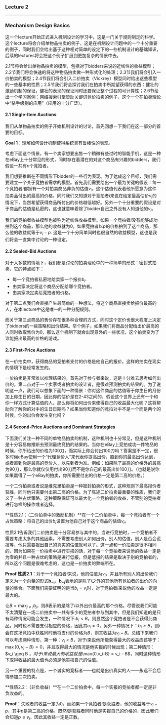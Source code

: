 ### Lecture 2

----

### Mechanism Design Basics

这一个lecture开始正式进入机制设计的学习中，这是一门关于规则制定的科学。这个lecture将会介绍单物品拍卖的例子，这是在机制设计问题中的一个十分重要的例子，同时我们会给出基于这种相对简单的设定下的一些机制设计的基础知识，后续的lectures将会把这个例子扩展到更加复杂的情景中去。

2.1节将会给出单物品拍卖的模型，包括对于bidders来说的近线性的收益模型；2.2节我们将会快速的将这种物品拍卖做一种形式化的处理；2.3节我们将会引入一价拍卖的模型；2.4节我们将会引入二价拍卖（Vickrey）模型同时给出这些模型的一些基本的性质；2.5节我们将会探讨我们在拍卖中所期望获得的东西：健壮的激励机制的保证，健壮的表现的保证同时还要保证整个过程的可计算性；2.6节给出一个学习案例：网络搜索引擎赞助关键词竞价拍卖的例子，这个一个在拍卖理论中“杀手级别的应用”（应用的十分广泛）。

#### 2.1 Single-Item Auctions

我们从单物品拍卖的例子开始机制设计的讨论，首先回想一下我们在这一部分的首要的目标。

**Goal 1**：理解如何设计机制使得系统具有鲁棒性的表现。

考虑下面这个情景，有一个卖家想要出售一个稍微有些过时的智能手机，这是一种在eBay上十分常见的形式，同时存在着潜在的对这个商品有兴趣的bidders，我们假设一共有$n$个竞拍者。

我们想要推断在不同情形下bidder的一些行为表现。为了达成这个目标，我们需要建立一个关于竞拍者需求的模型。首先我们需要给出一个最为关键的假设：每一个竞拍者$i$都拥有一个对拍卖商品非负的估值$v_i$，这个估值代表着他所愿意为这件拍卖品付出的最高的价格。同时我们又知道对于竞拍者$i$来说在给定最高估价$v_i$的情况下，当然希望获得商品所付出的价格越低越好。另外一个十分重要的假设是对于商品的估值是私密的，这也就意味着除了bidder自己之外没有人知道他的$v_i$。

我们的竞拍者收益模型也被称为近线性收益模型。如果一个竞拍者$i$没有能够成功拍到这个商品，那么他的收益就为0，如果竞拍者以$p$的价格拍到了这个商品，那么他的收益就等于$v_i - p$. 这是一个十分简单同时也很自然的收益模型，这也是我们将会一直集中讨论的一种设定。

#### 2.2 Sealed-Bid Auctions

对于大多数的情境下，我们都是讨论的拍卖理论中的一种简单的形式：密封式拍卖，它的特点如下：

- 每一个竞拍者私密地给卖家一个报价$b_i$.
- 由卖家决定将这个商品分配给哪个竞拍者。
- 由卖家决定卖给竞拍者的价格。

对于第二点我们会直接产生最简单的一种想法，将这个商品直接卖给报价最高的人，在本lecture中这是唯一的一种分配规则。

而关于第三点商品的售价存在很多种合理的方式，同时这个定价也很大程度上决定了bidders的一些策略和出价结果。举个例子，如果我们将商品分配给出价最高的人同时收取售价为0，那么这个机制下就会出现意外的一些状况，这个拍卖变为了谁能报出最高的价格的游戏。

#### 2.3 First-Price Auctions

在一价拍卖中，获得商品的竞拍者支付的价格是他自己的报价。这样的拍卖在现实的情境下是经常发生的。

一价拍卖是非常难以推理结果的。首先对于参与者来说，这是十分难去思考如何出价的。第二点对于一个卖家或者拍卖的设计者，是很难预测拍卖的结果的。为了说明这一点，我们可以想象下面的一种情景：你对这件商品的估值等于你生日的月份加上你生日的日期，因此你的估价是在2-43之间的，假设这个世界上还有一个和你一样方式计算估值的人，那么你将如何出价来使得自己的收益最大化呢？这将帮助你了解你的对手的生日日期吗？如果当你知道你的竞拍对手不是一个而是两个的时候，你的出价会发生变化吗？

#### 2.4 Second-Price Auctions and Dominant Strategies

下面我们关注一种不同的单物品拍卖的机制，这种机制也十分常见，但是这种机制是十分容易做推断去预测最终竞拍的结果的。当你在eBay上竞拍成功一件物品的时候，你所给出的价格为100刀，而实际上你会付出100刀吗？答案是不一定，很多时候eBay使用一个“代理竞价人”来代表你提高出价，直到你的最高出价达到，或者直到你是最高的竞价人，以先到者为准。例如：如果除了最高的价格外的最高为90刀，那么你就仅仅用付出90刀而不是你自己的最高出价100刀。（也就是说你如果赢得了一个eBay的拍卖，你所需要付出的价格一定是第二高的价格。）

一个二价拍卖或者说是维克里拍卖是一种密封拍卖的形式，这种规则下最高报价者获胜，同时他只需要付出第二高的价格。为了陈述二价拍卖最重要的性质，我们定义了一种占优策略，这种策略保证可以最大化一个竞拍者的收益，不管别的竞拍者进行怎样的操作或者选择。

**性质2.1：（二价拍卖中的激励机制）**在一个二价拍卖中，每一个竞拍者有一个占优策略：将自己的出价$b_i$设置为他自己对于这个商品的估值$v_i$。

性质2.1告诉我们二价拍卖是十分容易参与其中的，当进行竞拍时，一个竞拍者不需要考虑太多的其他因素，不需要考虑别人如何出价，别人的估值，别人是否会谎报等，他只需要报出自己的真实的估值就可以了。这一点和一价拍卖是很不相同的，因为如果在一价拍卖中进行实报的话，对于每一个竞拍者来说他的收益一定是为零的并且一种占优的策略是进行低报，但是低报的结果是取决于别的竞拍者的，所以这个问题是很难考虑的，这也是一价拍卖的弊端所在。

**Proof 性质2.1**：对于一个竞拍者$i$来说，他的估值为$v_i$，并且所有别人的出价我们定义为一个向量的形式$\mathbf{b_{-i}}$，$\mathbf{b_{-i}}$表示的是除了$i$之外的其他所有竞拍者的出价的向量的集合。下面我们需要证明的是当$b_i = v_i$时，对于竞拍者$i$来说他的收益一定是最大的。

让$B =\max_{j\neq i}b_j$，则$B$表示的是除了$i$以外出价最高的那个价格。尽管说我们可能不太清楚在一场二价拍卖中一共有多少的竞拍者参与到其中，但是我们知道的是只有两种情况可能会发生，一种情况下:$b_i < B$，则显然这个竞拍者是不会获得此商品，同时也不需要支付相应的价格，因此其$u_i = 0$，另外一种情况下：$b_i \geq B$，则$i$会在这场竞拍中获胜同时他将支付的价格为$B$，则其收益为$v_i - B$。总结下来我们可以考虑两种情形，第一种：$v_i < B$，对于$i$来说他所能获得最大的收益应该等于：$\max\{0,v_i-B\} = 0$，并且取得最大的情况是他实报的时候出现；第二种情形：$v_i \geq B $，对于$i$来说最大的收益就是$\max\{0,v_i-B\} = v_i - B$，同时这种情形下取得收益的最大值也必须是他实报自己的估值。

另一个重要的特点是，一个诚实的竞标者——也就是出价真实的人——永远不会后悔参加二次拍卖。

**性质2.2：（非负收益）**在一个二价拍卖中，每一个实报的竞拍者都一定是非负收益的。

**Proof**：失败者的收益一定为0，而如果一个竞拍者$i$是获胜者，他的收益等于$v_i - p$，其中$p$是第二高的价格。既然$i$是获胜者同时他是实报自己的价格的，因此我们会知道$p\leq v_i$，因此其收益一定是正数。

